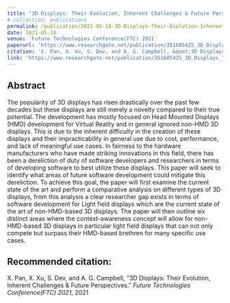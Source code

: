 ```yaml
---
title: "3D Displays: Their Evolution, Inherent Challenges & Future Perspectives"
# collection: publications
permalink: /publication/2021-05-18-3D-Displays-Their-Evolution-Inherent-Challenges-Future-Perspectives
date: 2021-05-18
venue: 'Future Technologies Conference(FTC) 2021'
paperurl: 'https://www.researchgate.net/publication/351685425_3D_Displays_Their_Evolution_Inherent_Challenges_Future_Perspectives'
citation: 'X. Pan, X. Xu, S. Dev, and A. G. Campbell, &quot;3D Displays: Their Evolution, Inherent Challenges &amp; Future Perspectives.&quot; <i>Future Technologies Conference(FTC) 2021</i>, 2021'
link: 'https://www.researchgate.net/publication/351685425_3D_Displays_Their_Evolution_Inherent_Challenges_Future_Perspectives'
---
```

Abstract 
------ 
The popularity of 3D displays has risen drastically over the past few decades but these displays are still merely a novelty compared to their true potential. The development has mostly focused on Head Mounted Displays (HMD) development for Virtual Reality and in general ignored non-HMD 3D displays. This is due to the inherent difficulty in the creation of these displays and their impracticability in general use due to cost, performance, and lack of meaningful use cases. In fairness to the hardware manufacturers who have made striking innovations in this field, there has been a dereliction of duty of software developers and researchers in terms of developing software to best utilize these displays. This paper will seek to identify what areas of future software development could mitigate this dereliction. To achieve this goal, the paper will first examine the current state of the art and perform a comparative analysis on different types of 3D displays, from this analysis a clear researcher gap exists in terms of software development for Light field displays which are the current state of the art of non-HMD-based 3D displays. The paper will then outline six distinct areas where the context-awareness concept will allow for non-HMD-based 3D displays in particular light field displays that can not only compete but surpass their HMD-based brethren for many specific use cases.

Recommended citation: 
------ 
X. Pan, X. Xu, S. Dev, and A. G. Campbell, "3D Displays: Their Evolution, Inherent Challenges & Future Perspectives." <i>Future Technologies Conference(FTC) 2021</i>, 2021